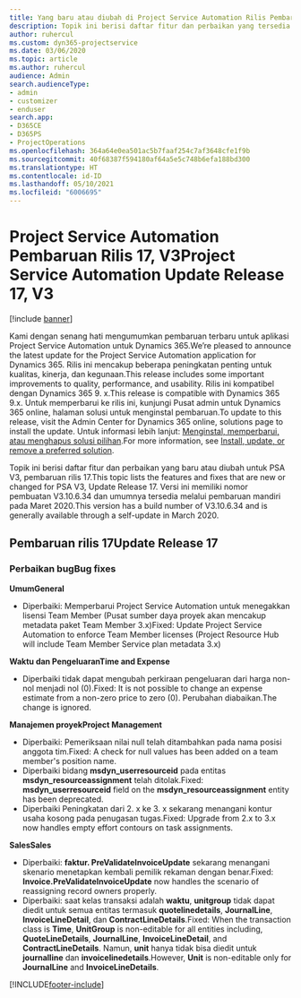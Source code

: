 ```yaml
---
title: Yang baru atau diubah di Project Service Automation Rilis Pembaruan 17, V3
description: Topik ini berisi daftar fitur dan perbaikan yang tersedia di Project Service Automation V3, pembaruan rilis 17, V3.
author: ruhercul
ms.custom: dyn365-projectservice
ms.date: 03/06/2020
ms.topic: article
ms.author: ruhercul
audience: Admin
search.audienceType:
- admin
- customizer
- enduser
search.app:
- D365CE
- D365PS
- ProjectOperations
ms.openlocfilehash: 364a64e0ea501ac5b7faaf254c7af3648cfe1f9b
ms.sourcegitcommit: 40f68387f594180af64a5e5c748b6efa188bd300
ms.translationtype: HT
ms.contentlocale: id-ID
ms.lasthandoff: 05/10/2021
ms.locfileid: "6006695"
---
```

# <a name="project-service-automation-update-release-17-v3"></a><span data-ttu-id="cf855-103">Project Service Automation Pembaruan Rilis 17, V3</span><span class="sxs-lookup"><span data-stu-id="cf855-103">Project Service Automation Update Release 17, V3</span></span>

[!include [banner](../includes/psa-now-project-operations.md)]

<span data-ttu-id="cf855-104">Kami dengan senang hati mengumumkan pembaruan terbaru untuk aplikasi Project Service Automation untuk Dynamics 365.</span><span class="sxs-lookup"><span data-stu-id="cf855-104">We’re pleased to announce the latest update for the Project Service Automation application for Dynamics 365.</span></span> <span data-ttu-id="cf855-105">Rilis ini mencakup beberapa peningkatan penting untuk kualitas, kinerja, dan kegunaan.</span><span class="sxs-lookup"><span data-stu-id="cf855-105">This release includes some important improvements to quality, performance, and usability.</span></span>  <span data-ttu-id="cf855-106">Rilis ini kompatibel dengan Dynamics 365 9. x.</span><span class="sxs-lookup"><span data-stu-id="cf855-106">This release is compatible with Dynamics 365 9.x.</span></span> <span data-ttu-id="cf855-107">Untuk memperbarui ke rilis ini, kunjungi Pusat admin untuk Dynamics 365 online, halaman solusi untuk menginstal pembaruan.</span><span class="sxs-lookup"><span data-stu-id="cf855-107">To update to this release, visit the Admin Center for Dynamics 365 online, solutions page to install the update.</span></span> <span data-ttu-id="cf855-108">Untuk informasi lebih lanjut: [Menginstal, memperbarui, atau menghapus solusi pilihan](/power-platform/admin/install-remove-preferred-solution).</span><span class="sxs-lookup"><span data-stu-id="cf855-108">For more information, see [Install, update, or remove a preferred solution](/power-platform/admin/install-remove-preferred-solution).</span></span>

<span data-ttu-id="cf855-109">Topik ini berisi daftar fitur dan perbaikan yang baru atau diubah untuk PSA V3, pembaruan rilis 17.</span><span class="sxs-lookup"><span data-stu-id="cf855-109">This topic lists the features and fixes that are new or changed for PSA V3, Update Release 17.</span></span> <span data-ttu-id="cf855-110">Versi ini memiliki nomor pembuatan V3.10.6.34 dan umumnya tersedia melalui pembaruan mandiri pada Maret 2020.</span><span class="sxs-lookup"><span data-stu-id="cf855-110">This version has a build number of V3.10.6.34 and is generally available through a self-update in March 2020.</span></span>


## <a name="update-release-17"></a><span data-ttu-id="cf855-111">Pembaruan rilis 17</span><span class="sxs-lookup"><span data-stu-id="cf855-111">Update Release 17</span></span>

### <a name="bug-fixes"></a><span data-ttu-id="cf855-112">Perbaikan bug</span><span class="sxs-lookup"><span data-stu-id="cf855-112">Bug fixes</span></span>

<span data-ttu-id="cf855-113">**Umum**</span><span class="sxs-lookup"><span data-stu-id="cf855-113">**General**</span></span>

- <span data-ttu-id="cf855-114">Diperbaiki: Memperbarui Project Service Automation untuk menegakkan lisensi Team Member (Pusat sumber daya proyek akan mencakup metadata paket Team Member 3.x)</span><span class="sxs-lookup"><span data-stu-id="cf855-114">Fixed: Update Project Service Automation to enforce Team Member licenses (Project Resource Hub will include Team Member Service plan metadata 3.x)</span></span>
 
<span data-ttu-id="cf855-115">**Waktu dan Pengeluaran**</span><span class="sxs-lookup"><span data-stu-id="cf855-115">**Time and Expense**</span></span>

- <span data-ttu-id="cf855-116">Diperbaiki tidak dapat mengubah perkiraan pengeluaran dari harga non-nol menjadi nol (0).</span><span class="sxs-lookup"><span data-stu-id="cf855-116">Fixed: It is not possible to change an expense estimate from a non-zero price to zero (0).</span></span> <span data-ttu-id="cf855-117">Perubahan diabaikan.</span><span class="sxs-lookup"><span data-stu-id="cf855-117">The change is ignored.</span></span>

<span data-ttu-id="cf855-118">**Manajemen proyek**</span><span class="sxs-lookup"><span data-stu-id="cf855-118">**Project Management**</span></span>

- <span data-ttu-id="cf855-119">Diperbaiki: Pemeriksaan nilai null telah ditambahkan pada nama posisi anggota tim.</span><span class="sxs-lookup"><span data-stu-id="cf855-119">Fixed: A check for null values has been added on a team member's position name.</span></span>
- <span data-ttu-id="cf855-120">Diperbaiki bidang **msdyn_userresourceid** pada entitas **msdyn_resourceassignment** telah ditolak.</span><span class="sxs-lookup"><span data-stu-id="cf855-120">Fixed: **msdyn_userresourceid** field on the **msdyn_resourceassignment** entity has been deprecated.</span></span>
- <span data-ttu-id="cf855-121">Diperbaiki Peningkatan dari 2. x ke 3. x sekarang menangani kontur usaha kosong pada penugasan tugas.</span><span class="sxs-lookup"><span data-stu-id="cf855-121">Fixed: Upgrade from 2.x to 3.x now handles empty effort contours on task assignments.</span></span>

<span data-ttu-id="cf855-122">**Sales**</span><span class="sxs-lookup"><span data-stu-id="cf855-122">**Sales**</span></span>

- <span data-ttu-id="cf855-123">Diperbaiki: **faktur. PreValidateInvoiceUpdate** sekarang menangani skenario menetapkan kembali pemilik rekaman dengan benar.</span><span class="sxs-lookup"><span data-stu-id="cf855-123">Fixed: **Invoice.PreValidateInvoiceUpdate** now handles the scenario of reassigning record owners properly.</span></span>
- <span data-ttu-id="cf855-124">Diperbaiki: saat kelas transaksi adalah **waktu**, **unitgroup** tidak dapat diedit untuk semua entitas termasuk **quotelinedetails**, **JournalLine**, **InvoiceLineDetail**, dan **ContractLineDetails**.</span><span class="sxs-lookup"><span data-stu-id="cf855-124">Fixed: When the transaction class is **Time**, **UnitGroup** is non-editable for all entities including, **QuoteLineDetails**, **JournalLine**, **InvoiceLineDetail**, and **ContractLineDetails**.</span></span> <span data-ttu-id="cf855-125">Namun, **unit** hanya tidak bisa diedit untuk **journalline** dan **invoicelinedetails**.</span><span class="sxs-lookup"><span data-stu-id="cf855-125">However, **Unit** is non-editable only for **JournalLine** and **InvoiceLineDetails**.</span></span>




[!INCLUDE[footer-include](../includes/footer-banner.md)]